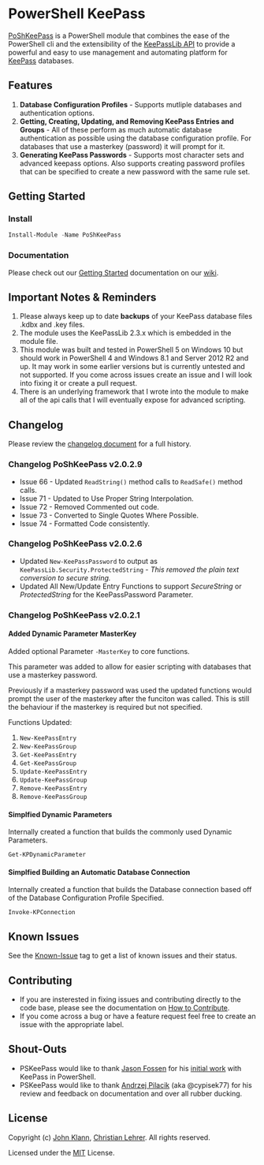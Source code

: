 # PowerShell KeePass
[PoShKeePass](https://www.powershellgallery.com/packages/PoShKeePass) is a PowerShell module that combines the ease of the PowerShell cli and the extensibility of the [KeePassLib API](http://keepass.info/help/v2/setup.html) to provide a powerful and easy to use management and automating platform for [KeePass](http://keepass.info/) databases.

## Features
1. **Database Configuration Profiles** - Supports mutliple databases and authentication options.
2. **Getting, Creating, Updating, and Removing KeePass Entries and Groups** - All of these perform as much automatic database authentication as possible using the database configuration profile. For databases that use a masterkey (password) it will prompt for it.
3. **Generating KeePass Passwords** - Supports most character sets and advanced keepass options. Also supports creating password profiles that can be specified to create a new password with the same rule set.

## Getting Started

### Install
```powershell
Install-Module -Name PoShKeePass
```

### Documentation
Please check out our [Getting Started](https://github.com/PSKeePass/PoShKeePass/wiki/Getting-Started) documentation on our [wiki](https://github.com/PSKeePass/PoShKeePass/wiki).

## Important Notes & Reminders
1. Please always keep up to date **backups** of your KeePass database files .kdbx and .key files.
2. The module uses the KeePassLib 2.3.x which is embedded in the module file.
3. This module was built and tested in PowerShell 5 on Windows 10 but should work in PowerShell 4 and Windows 8.1 and Server 2012 R2 and up. It may work in some earlier versions but is currently untested and not supported. If you come across issues create an issue and I will look into fixing it or create a pull request.
4. There is an underlying framework that I wrote into the module to make all of the api calls that I will eventually expose for advanced scripting.

## Changelog
Please review the [changelog document](https://github.com/PSKeePass/PoShKeePass/blob/master/changelog.md) for a full history.

### Changelog PoShKeePass v2.0.2.9
* Issue 66 - Updated `ReadString()` method calls to `ReadSafe()` method calls.
* Issue 71 - Updated to Use Proper String Interpolation.
* Issue 72 - Removed Commented out code.
* Issue 73 - Converted to Single Quotes Where Possible.
* Issue 74 - Formatted Code consistently.

### Changelog PoShKeePass v2.0.2.6

* Updated `New-KeePassPassword` to output as `KeePassLib.Security.ProtectedString` - _This removed the plain text
conversion to secure string._
* Updated All New/Update Entry Functions to support _SecureString_ or _ProtectedString_ for the KeePassPassword Parameter.

### Changelog PoShKeePass v2.0.2.1

#### Added Dynamic Parameter MasterKey
Added optional Parameter `-MasterKey` to core functions.

This parameter was added to allow for easier scripting with databases that use a masterkey password.

Previously if a masterkey password was used the updated functions would prompt the user of the masterkey after the funciton was called. This is still the behaviour if the masterkey is required but not specified.

Functions Updated:

1. `New-KeePassEntry`
2. `New-KeePassGroup`
3. `Get-KeePassEntry`
4. `Get-KeePassGroup`
5. `Update-KeePassEntry`
6. `Update-KeePassGroup`
7. `Remove-KeePassEntry`
8. `Remove-KeePassGroup`

#### Simplfied Dynamic Parameters
Internally created a function that builds the commonly used Dynamic Parameters.

`Get-KPDynamicParameter`

#### Simplfied Building an Automatic Database Connection 
Internally created a function that builds the Database connection based off of the Database Configuration Profile Specified.

`Invoke-KPConnection`

## Known Issues
See the [Known-Issue](https://github.com/PSKeePass/PoShKeePass/issues?q=is%3Aissue+is%3Aopen+label%3AKnown-Issue) tag to get a list of known issues and their status.

## Contributing
* If you are insterested in fixing issues and contributing directly to the code base, please see the documentation on [How to Contribute](https://github.com/PSKeePass/PoShKeePass/blob/master/contribute.md).
* If you come across a bug or have a feature request feel free to create an issue with the appropriate label.

## Shout-Outs
* PSKeePass would like to thank [Jason Fossen](https://github.com/JasonFossen) for his [initial work](https://cyber-defense.sans.org/blog/2015/08/13/powershell-for-keepass-sample-script) with KeePass in PowerShell.
* PSKeePass would like to thank [Andrzej Pilacik](http://www.apdba.com/) (aka @cypisek77) for his review and feedback on documentation and over all rubber ducking.

## License
Copyright (c) [John Klann](https://github.com/jkdba), [Christian Lehrer](https://github.com/chritea). All rights reserved.

Licensed under the [MIT](https://github.com/PSKeePass/PoShKeePass/blob/master/license) License.
